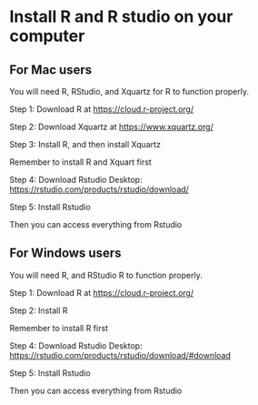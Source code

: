 
# Install R and R studio on your computer 

## For Mac users

You will need R, RStudio, and Xquartz for R to function properly. 

Step 1: Download R at https://cloud.r-project.org/

Step 2: Download Xquartz at https://www.xquartz.org/

Step 3: Install R, and then install Xquartz 

Remember to install R and Xquart first 

Step 4: Download Rstudio Desktop: https://rstudio.com/products/rstudio/download/

Step 5: Install Rstudio 

Then you can access everything from Rstudio 

## For Windows users 

You will need R, and RStudio R to function properly. 

Step 1: Download R at https://cloud.r-project.org/

Step 2: Install R

Remember to install R first 

Step 4: Download Rstudio Desktop: https://rstudio.com/products/rstudio/download/#download

Step 5: Install Rstudio 

Then you can access everything from Rstudio 








